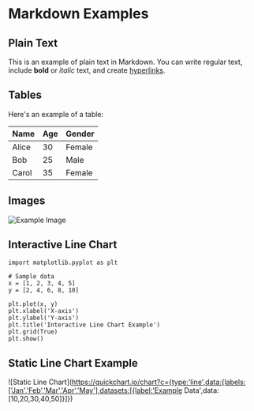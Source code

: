 # Markdown Examples

## Plain Text

This is an example of plain text in Markdown. You can write regular text, include **bold** or *italic* text, and create [hyperlinks](https://www.example.com).

## Tables

Here's an example of a table:

| Name  | Age | Gender |
|-------|-----|--------|
| Alice | 30  | Female |
| Bob   | 25  | Male   |
| Carol | 35  | Female |

## Images

![Example Image](https://via.placeholder.com/150)

## Interactive Line Chart

```{python}
import matplotlib.pyplot as plt

# Sample data
x = [1, 2, 3, 4, 5]
y = [2, 4, 6, 8, 10]

plt.plot(x, y)
plt.xlabel('X-axis')
plt.ylabel('Y-axis')
plt.title('Interactive Line Chart Example')
plt.grid(True)
plt.show()

```


## Static Line Chart Example

![Static Line Chart](https://quickchart.io/chart?c={type:'line',data:{labels:['Jan','Feb','Mar','Apr','May'],datasets:[{label:'Example Data',data:[10,20,30,40,50]}]})
